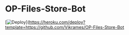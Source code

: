 # OP-Files-Store-Bot


[![Deploy](https://www.herokucdn.com/deploy/button.svg)](https://heroku.com/deploy?template=https://github.com/Vikrames/OP-Files-Store-Bot
